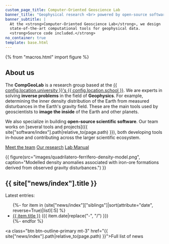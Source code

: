 ```yaml
---
custom_page_title: Computer-Oriented Geoscience Lab
banner_title: "Geophysical research <br> powered by open-source software"
banner_subtitle: |
  At the <strong>Computer-Oriented Geoscience Lab</strong>, we design
  state-of-the-art computational tools for geophysical data.
  <strong>Source code included.</strong>
no_container: true
template: base.html
---
```


{% from "macros.html" import figure %}

<div class="container-fluid overflow-hidden" style="background-color: var(--bs-gray-200);">
<div class="container page-section">

## About us

<div class="row gy-5 gx-5">
<div class="col-md-7">

The **CompGeoLab** is a research group based at the
[{{ config.location.university }}'s {{ config.location.school }}][uol].
We are experts in solving **inverse problems** in the field of **Geophysics**.
For example, determining the inner density distribution of the Earth from
measured disturbances in the Earth's gravity field.
These are the main tools used by geoscientists to **image the inside** of the
Earth and other planets.

We also specialize in building **open-source scientific software**.
Our team works on [several tools and projects]({{ site["software/index"].path|relative_to(page.path) }}), both developing
tools in-house and contributing across the larger scientific ecosystem.

<div class="mt-5">
<a class="btn clab-button mb-4 me-2" href="{{ site["team/index"].path|relative_to(page.path) }}">Meet the team</a>
<a class="btn clab-button-outline mb-4 me-2" href="{{ site["research/index"].path|relative_to(page.path) }}">Our research</a>
<a class="btn clab-button-outline mb-4 me-2" href="https://github.com/compgeolab/manual" target="_blank"><i class="fas fa-file-alt me-1" aria-hidden="true"></i> Lab Manual</a>
</div>

</div>
<div class="col-md-5">

{{ figure(src="images/quadrilatero-ferrifero-density-model.png", caption="Modelled density anomalies associated with iron-ore formations derived from observed gravity disturbances.") }}

</div>
</div>

</div>
</div>
<div class="container-fluid">
<div class="container page-section">

## {{ site["news/index"].title }}

Latest entries:

<ul class="mt-4">
{%- for item in (site["news/index"]["siblings"]|sort(attribute="date", reverse=True)|list)[:5] %}
<li>
<a href="{{ item.path|relative_to(page.path) }}">{{ item.title }}</a>
<span class="text-muted fs-6">({{ item.date|replace("-", "/") }})</span>
</li>
{%- endfor %}
</ul>

<a class="btn btn-outline-primary mt-3" href="{{ site["news/index"].path|relative_to(page.path) }}">Full list of news <i class="far fa-arrow-alt-circle-right ms-1" aria-hidden="true"></i></a>

</div>
</div>

[uol]: https://www.liverpool.ac.uk/earth-ocean-and-ecological-sciences/
